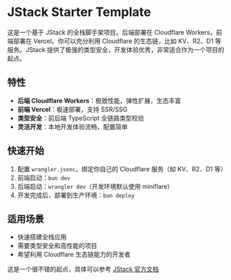 # JStack Starter Template

这是一个基于 JStack 的全栈脚手架项目。后端部署在 Cloudflare Workers，前端部署在 Vercel。你可以充分利用 Cloudflare 的生态链，比如 KV、R2、D1 等服务。JStack 提供了极强的类型安全，开发体验优秀，非常适合作为一个项目的起点。

## 特性

- **后端 Cloudflare Workers**：极致性能，弹性扩展，生态丰富
- **前端 Vercel**：极速部署，支持 SSR/SSG
- **类型安全**：前后端 TypeScript 全链路类型校验
- **灵活开发**：本地开发体验流畅，配置简单

## 快速开始

1. 配置 `wrangler.jsonc`，绑定你自己的 Cloudflare 服务（如 KV、R2、D1 等）
2. 前端启动：`bun dev`
3. 后端启动：`wrangler dev`（开发环境默认使用 miniflare）
4. 开发完成后，部署到生产环境：`bun deploy`

## 适用场景

- 快速搭建全栈应用
- 需要类型安全和高性能的项目
- 希望利用 Cloudflare 生态链能力的开发者

这是一个很不错的起点，具体可以参考 [JStack 官方文档](https://jstack.app/docs/introduction/jstack)